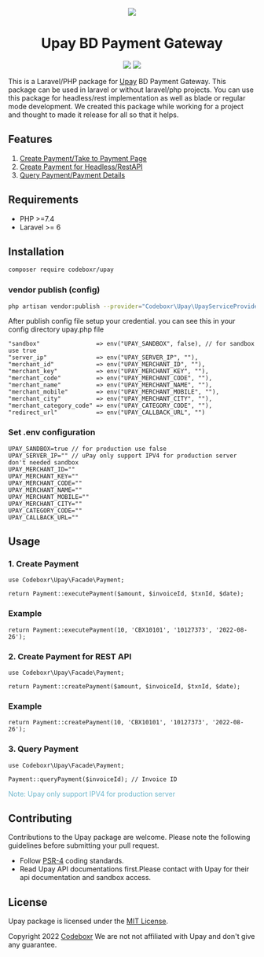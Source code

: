 <p align="center" >
  <img src="https://www.upaybd.com/images/Upay-Logo.jpg">
</p>

 <h1 align="center">Upay BD Payment Gateway</h1>
<p align="center" >
<img src="https://img.shields.io/packagist/dt/codeboxr/upay">
<img src="https://img.shields.io/packagist/stars/codeboxr/upay">
</p>

This is a Laravel/PHP package for [Upay](https://www.upaybd.com/) BD Payment Gateway. This package can be used in laravel or without laravel/php projects. You can use this package for headless/rest implementation as well as blade or regular mode development. We created this package while working for a project and thought to made it release for all so that it helps. 

## Features

1. [Create Payment/Take to Payment Page](https://github.com/codeboxrcodehub/upay#1-create-payment)
2. [Create Payment for Headless/RestAPI](https://github.com/codeboxrcodehub/upay#2-create-payment-for-restapi)
3. [Query Payment/Payment Details](https://github.com/codeboxrcodehub/upay#2-query-payment)

## Requirements

- PHP >=7.4
- Laravel >= 6

## Installation

```bash
composer require codeboxr/upay
```

### vendor publish (config)

```bash
php artisan vendor:publish --provider="Codeboxr\Upay\UpayServiceProvider"
```

After publish config file setup your credential. you can see this in your config directory upay.php file

```
"sandbox"                => env("UPAY_SANDBOX", false), // for sandbox use true
"server_ip"              => env("UPAY_SERVER_IP", ""),
"merchant_id"            => env("UPAY_MERCHANT_ID", ""),
"merchant_key"           => env("UPAY_MERCHANT_KEY", ""),
"merchant_code"          => env("UPAY_MERCHANT_CODE", ""),
"merchant_name"          => env("UPAY_MERCHANT_NAME", ""),
"merchant_mobile"        => env("UPAY_MERCHANT_MOBILE", ""),
"merchant_city"          => env("UPAY_MERCHANT_CITY", ""),
"merchant_category_code" => env("UPAY_CATEGORY_CODE", ""),
"redirect_url"           => env("UPAY_CALLBACK_URL", "")
```

### Set .env configuration

```
UPAY_SANDBOX=true // for production use false
UPAY_SERVER_IP="" // uPay only support IPV4 for production server don't needed sandbox
UPAY_MERCHANT_ID=""
UPAY_MERCHANT_KEY=""
UPAY_MERCHANT_CODE=""
UPAY_MERCHANT_NAME=""
UPAY_MERCHANT_MOBILE=""
UPAY_MERCHANT_CITY=""
UPAY_CATEGORY_CODE=""
UPAY_CALLBACK_URL=""
```

## Usage

### 1. Create Payment

```
use Codeboxr\Upay\Facade\Payment;

return Payment::executePayment($amount, $invoiceId, $txnId, $date);

```

### Example

```
return Payment::executePayment(10, 'CBX10101', '10127373', '2022-08-26');
```

### 2. Create Payment for REST API

```
use Codeboxr\Upay\Facade\Payment;

return Payment::createPayment($amount, $invoiceId, $txnId, $date);

```

### Example

```
return Payment::createPayment(10, 'CBX10101', '10127373', '2022-08-26');
```

### 3. Query Payment

```
use Codeboxr\Upay\Facade\Payment;

Payment::queryPayment($invoiceId); // Invoice ID 
```

<span style="color: #70b7cd">Note: Upay only support IPV4 for production server</span>

## Contributing

Contributions to the Upay package are welcome. Please note the following guidelines before submitting your pull request.

- Follow [PSR-4](http://www.php-fig.org/psr/psr-4/) coding standards.
- Read Upay API documentations first.Please contact with Upay for their api documentation and sandbox access.

## License

Upay package is licensed under the [MIT License](http://opensource.org/licenses/MIT).

Copyright 2022 [Codeboxr](https://codeboxr.com) We are not not affiliated with Upay and don't give any guarantee.
